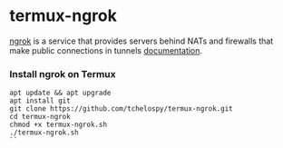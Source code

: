 # termux-ngrok
[ngrok](https://ngrok.com/) is a service that provides servers behind NATs and firewalls that make public connections in tunnels [documentation](https://ngrok.com/docs).

### Install ngrok on Termux
```
apt update && apt upgrade
apt install git
git clone https://github.com/tchelospy/termux-ngrok.git
cd termux-ngrok
chmod +x termux-ngrok.sh
./termux-ngrok.sh
``
